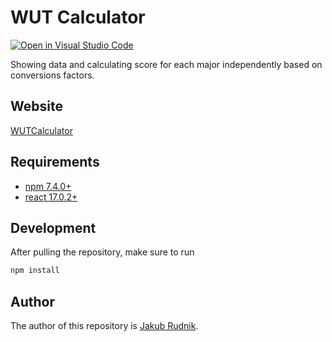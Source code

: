 # WUT Calculator

[![Open in Visual Studio Code](https://open.vscode.dev/badges/open-in-vscode.svg)](https://open.vscode.dev/Zeraye/wut-calculator)

Showing data and calculating score for each major independently based on conversions factors.

## Website

[WUTCalculator](https://zeraye.github.io/wut-calculator/)

## Requirements

- [npm 7.4.0+](https://www.npmjs.com/package/npm)
- [react 17.0.2+](https://www.npmjs.com/package/react)

## Development

After pulling the repository, make sure to run

```sh
npm install
```

## Author

The author of this repository is [Jakub Rudnik](https://github.com/Zeraye).
